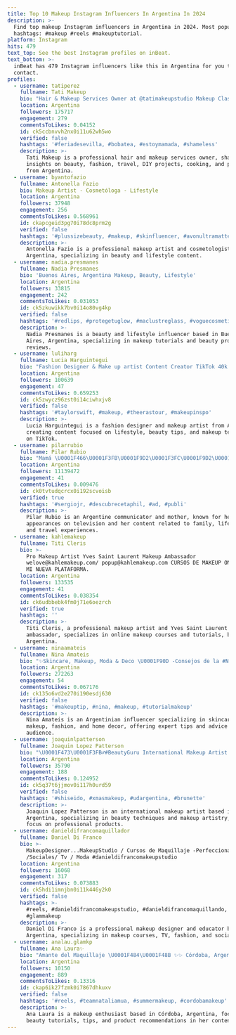 ```yaml
---
title: Top 10 Makeup Instagram Influencers In Argentina In 2024
description: >-
  Find top makeup Instagram influencers in Argentina in 2024. Most popular
  hashtags: #makeup #reels #makeuptutorial.
platform: Instagram
hits: 479
text_top: See the best Instagram profiles on inBeat.
text_bottom: >-
  inBeat has 479 Instagram influencers like this in Argentina for you to
  contact.
profiles:
  - username: tatiperez
    fullname: Tati Makeup
    bio: "Hair & Makeup Services Owner at @tatimakeupstudio Makeup Classes Beauty, fashion, traveling tips, DIYS, Cooking, Parenting and single momming \U0001F90D"
    location: Argentina
    followers: 175717
    engagement: 279
    commentsToLikes: 0.04152
    id: ck5ccbnvvh2nx0i11u62wh5wo
    verified: false
    hashtags: '#feriadesevilla, #bobatea, #estoymamada, #shameless'
    description: >-
      Tati Makeup is a professional hair and makeup services owner, sharing
      insights on beauty, fashion, travel, DIY projects, cooking, and parenting
      from Argentina.
  - username: byantofazio
    fullname: Antonella Fazio
    bio: Makeup Artist - Cosmetóloga - Lifestyle
    location: Argentina
    followers: 37948
    engagement: 256
    commentsToLikes: 0.568961
    id: ckapcgeid3pg70i78dc8prm2g
    verified: false
    hashtags: '#plussizebeauty, #makeup, #skinfluencer, #avonultramatte'
    description: >-
      Antonella Fazio is a professional makeup artist and cosmetologist based in
      Argentina, specializing in beauty and lifestyle content.
  - username: nadia.presmanes
    fullname: Nadia Presmanes
    bio: 'Buenos Aires, Argentina Makeup, Beauty, Lifestyle'
    location: Argentina
    followers: 33815
    engagement: 242
    commentsToLikes: 0.031053
    id: ck5zkuwikk7bv0i14o80vg4kp
    verified: false
    hashtags: '#redlips, #protegetuglow, #maclustreglass, #voguecosmeticosar'
    description: >-
      Nadia Presmanes is a beauty and lifestyle influencer based in Buenos
      Aires, Argentina, specializing in makeup tutorials and beauty product
      reviews.
  - username: luliharg
    fullname: Lucia Harguintegui
    bio: "Fashion Designer & Make up artist Content Creator TikTok 40k @luliharg Lifestyle | Makeup | Beauty Tips Bs.As \U0001F1E6\U0001F1F7"
    location: Argentina
    followers: 100639
    engagement: 47
    commentsToLikes: 0.659253
    id: ck5zwycz96zst0i14ciwhxjv8
    verified: false
    hashtags: '#taylorswift, #makeup, #theerastour, #makeupinspo'
    description: >-
      Lucia Harguintegui is a fashion designer and makeup artist from Argentina,
      creating content focused on lifestyle, beauty tips, and makeup techniques
      on TikTok.
  - username: pilarrubio
    fullname: Pilar Rubio
    bio: "Mamá \U0001F466\U0001F3FB\U0001F9D2\U0001F3FC\U0001F9D2\U0001F3FC\U0001F476\U0001F3FC Comunicadora\_con alma rockera⚡ \U0001F4FA @elhormiguero @eldesafioa3 #MakeUpStars #DiscoveringCanaryIslands @rakutentv_es \U0001F4E9 Pilar@thinketers.com"
    location: Argentina
    followers: 11139472
    engagement: 41
    commentsToLikes: 0.009476
    id: ck0tvtudqcrcx0i192scvoisb
    verified: true
    hashtags: '#sergiojr, #descubrecetaphil, #ad, #publi'
    description: >-
      Pilar Rubio is an Argentine communicator and mother, known for her
      appearances on television and her content related to family, lifestyle,
      and travel experiences.
  - username: kahlemakeup
    fullname: Titi Cleris
    bio: >-
      Pro Makeup Artist Yves Saint Laurent Makeup Ambassador
      welove@kahlemakeup.com/ popup@kahlemakeup.com CURSOS DE MAKEUP ONLINE EN
      MI NUEVA PLATAFORMA.
    location: Argentina
    followers: 133535
    engagement: 41
    commentsToLikes: 0.038354
    id: ck6udbbebk4fm0j71e6oezrch
    verified: true
    hashtags: ''
    description: >-
      Titi Cleris, a professional makeup artist and Yves Saint Laurent
      ambassador, specializes in online makeup courses and tutorials, based in
      Argentina.
  - username: ninaamateis
    fullname: Nina Amateis
    bio: "✨Skincare, Makeup, Moda & Deco \U0001F90D -Consejos de la #NinaGuru del amor y mucho más!"
    location: Argentina
    followers: 272263
    engagement: 54
    commentsToLikes: 0.067176
    id: ck135o6vd2e270i190esdj630
    verified: false
    hashtags: '#makeuptip, #nina, #makeup, #tutorialmakeup'
    description: >-
      Nina Amateis is an Argentinian influencer specializing in skincare,
      makeup, fashion, and home decor, offering expert tips and advice to her
      audience.
  - username: joaquinlpatterson
    fullname: Joaquin Lopez Patterson
    bio: "\U0001F473\U0001F3FB‍♂️#BeautyGuru International Makeup Artist based in Argentina \U0001F1E6\U0001F1F7 Powered by \U0001F4AE @shiseido"
    location: Argentina
    followers: 35790
    engagement: 188
    commentsToLikes: 0.124952
    id: ck5q37t6jjmov0i117h0urd59
    verified: false
    hashtags: '#shiseido, #xmasmakeup, #udargentina, #brunette'
    description: >-
      Joaquin Lopez Patterson is an international makeup artist based in
      Argentina, specializing in beauty techniques and makeup artistry, with a
      focus on professional products.
  - username: danieldifrancomaquillador
    fullname: Daniel Di Franco
    bio: >-
      MakeupDesigner...MakeupStudio / Cursos de Maquillaje -Perfeccionamientos
      /Sociales/ Tv / Moda #danieldifrancomakeupstudio
    location: Argentina
    followers: 16068
    engagement: 317
    commentsToLikes: 0.073883
    id: ck5hdi1imnjbn0i11k446y2k0
    verified: false
    hashtags: >-
      #reels, #danieldifrancomakeupstudio, #danieldifrancomaquillando,
      #glammakeup
    description: >-
      Daniel Di Franco is a professional makeup designer and educator based in
      Argentina, specializing in makeup courses, TV, fashion, and social events.
  - username: analau.glamkp
    fullname: Ana Laura✨
    bio: "Amante del Maquillaje \U0001F484\U0001F48B ✨✨ Córdoba, Argentina. \U0001F1E6\U0001F1F7 #makeupcordoba"
    location: Argentina
    followers: 10150
    engagement: 889
    commentsToLikes: 0.13316
    id: ckap6ik27fzmk0i7867dhkuxv
    verified: false
    hashtags: '#reels, #teamnataliamua, #summermakeup, #cordobamakeup'
    description: >-
      Ana Laura is a makeup enthusiast based in Córdoba, Argentina, focusing on
      beauty tutorials, tips, and product recommendations in her content.
---
```


